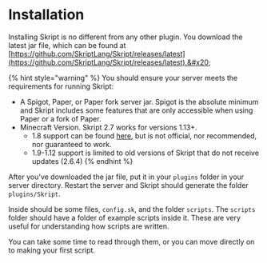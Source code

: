 # Installation

Installing Skript is no different from any other plugin. You download the latest jar file, which can be found at [https://github.com/SkriptLang/Skript/releases/latest](https://github.com/SkriptLang/Skript/releases/latest).&#x20;

{% hint style="warning" %}
You should ensure your server meets the requirements for running Skript:

* A Spigot, Paper, or Paper fork server jar. Spigot is the absolute minimum and Skript includes some features that are only accessible when using Paper or a fork of Paper.
* Minecraft Version. Skript 2.7 works for versions 1.13+.&#x20;
  * 1.8 support can be found [here](https://github.com/Matocolotoe/Skript-1.8/releases), but is not official, nor recommended, nor guaranteed to work.
  * 1.9-1.12 support is limited to old versions of Skript that do not receive updates (2.6.4)&#x20;
{% endhint %}

After you've downloaded the jar file, put it in your `plugins` folder in your server directory. Restart the server and Skript should generate the folder `plugins/Skript`.&#x20;

Inside should be some files, `config.sk`, and the folder `scripts`. The `scripts` folder should have a folder of example scripts inside it. These are very useful for understanding how scripts are written.

You can take some time to read through them, or you can move directly on to making your first script.

